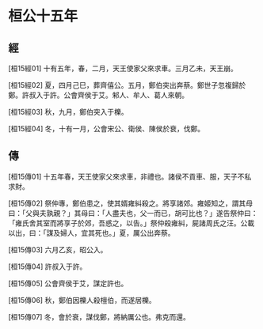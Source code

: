 # 桓公十五年

## 經 <a name="02Huan15Jing"></a>

<a name="02Huan15Jing01">[桓15經01]</a> 十有五年，春，二月，天王使家父來求車。三月乙未，天王崩。

<a name="02Huan15Jing02">[桓15經02]</a> 夏，四月己巳，葬齊僖公。五月，鄭伯突出奔蔡。鄭世子忽複歸於鄭。許叔入于許。公會齊侯于艾。邾人、牟人、葛人來朝。

<a name="02Huan15Jing03">[桓15經03]</a> 秋，九月，鄭伯突入于櫟。

<a name="02Huan15Jing04">[桓15經04]</a> 冬，十有一月，公會宋公、衛侯、陳侯於衰，伐鄭。

## 傳 <a name="02Huan15Zhuan"></a>

<a name="02Huan15Zhuan01">[桓15傳01]</a> 十五年春，天王使家父來求車，非禮也。諸侯不貢車、服，天子不私求財。

<a name="02Huan15Zhuan02">[桓15傳02]</a> 祭仲專，鄭伯患之，使其婿雍糾殺之。將享諸郊。雍姬知之，謂其母曰：「父與夫孰親？」其母曰：「人盡夫也，父一而已，胡可比也？」遂告祭仲曰：「雍氏舍其室而將享子於郊，吾惑之，以告。」祭仲殺雍糾，屍諸周氏之汪。公載以出，曰：「謀及婦人，宜其死也。」夏，厲公出奔蔡。

<a name="02Huan15Zhuan03">[桓15傳03]</a> 六月乙亥，昭公入。

<a name="02Huan15Zhuan04">[桓15傳04]</a> 許叔入于許。

<a name="02Huan15Zhuan05">[桓15傳05]</a> 公會齊侯于艾，謀定許也。

<a name="02Huan15Zhuan06">[桓15傳06]</a> 秋，鄭伯因櫟人殺檀伯，而遂居櫟。

<a name="02Huan15Zhuan07">[桓15傳07]</a> 冬，會於衰，謀伐鄭，將納厲公也。弗克而還。


